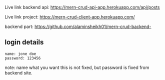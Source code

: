 Live link backend api: https://mern-crud-api-app.herokuapp.com/api/posts

Live link project: https://mern-crud-client-app.herokuapp.com/

backend part: https://github.com/alaminsheikh01/mern-crud-backend-


## login details
```
name: jone doe
password: 123456
```
note: name what you want this is not fixed, but password is fixed from backend site.
